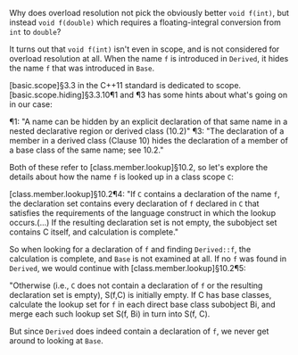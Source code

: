 Why does overload resolution not pick the obviously better `void f(int)`, but instead `void f(double)` which requires a floating-integral conversion from `int` to `double`?

It turns out that `void f(int)` isn't even in scope, and is not considered for overload resolution at all. When the name `f` is introduced in `Derived`, it hides the name `f` that was introduced in `Base`.

[basic.scope]§3.3 in the C++11 standard is dedicated to scope. [basic.scope.hiding]§3.3.10¶1 and ¶3 has some hints about what's going on in our case:

¶1: "A name can be hidden by an explicit declaration of that same name in a nested declarative region or derived class (10.2)"
¶3: "The declaration of a member in a derived class (Clause 10) hides the declaration of a member of a base class of the same name; see 10.2."

Both of these refer to [class.member.lookup]§10.2, so let's explore the details about how the name `f` is looked up in a class scope `C`:

[class.member.lookup]§10.2¶4:
"If `C` contains a declaration of the name `f`, the declaration set contains every declaration of `f` declared in `C` that satisfies the requirements of the language construct in which the lookup occurs.(...) If the resulting declaration set is not empty, the subobject set contains C itself, and calculation is complete." 

So when looking for a declaration of `f` and finding `Derived::f`, the calculation is complete, and `Base` is not examined at all. If no `f` was found in `Derived`, we would continue with [class.member.lookup]§10.2¶5:

"Otherwise (i.e., `C` does not contain a declaration of `f` or the resulting declaration set is empty), S(f,C) is initially empty. If C has base classes, calculate the lookup set for `f` in each direct base class subobject Bi, and merge each such lookup set S(f, Bi) in turn into S(f, C).

But since `Derived` does indeed contain a declaration of `f`, we never get around to looking at `Base`.